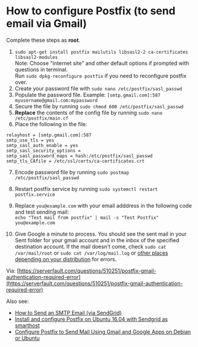 # How to configure Postfix (to send email via Gmail)

Complete these steps as **root**.

1. `sudo apt-get install postfix mailutils libsasl2-2 ca-certificates libsasl2-modules`<br>
Note: Choose "Internet site" and other default options if prompted with questions in terminal.<br> Run `sudo dpkg-reconfigure postfix` if you need to reconfigure postfix over.
2. Create your password file with `sudo nano /etc/postfix/sasl_passwd` 
3. Populate the password file. Example: `[smtp.gmail.com]:587 myusername@gmail.com:mypassword`
4. Secure the file by running `sudo chmod 600 /etc/postfix/sasl_passwd`<br>
5. **Replace** the contents of the config file by running `sudo nano /etc/postfix/main.cf`
6. Place the following in the file:
```
relayhost = [smtp.gmail.com]:587
smtp_use_tls = yes
smtp_sasl_auth_enable = yes
smtp_sasl_security_options =
smtp_sasl_password_maps = hash:/etc/postfix/sasl_passwd
smtp_tls_CAfile = /etc/ssl/certs/ca-certificates.crt
```
7. Encode password file by running `sudo postmap /etc/postfix/sasl_passwd`

8. Restart postfix service by running `sudo systemctl restart postfix.service`

9. Replace `you@example.com` with your email adddress in the following code and test sending mail:<br>
`echo "Test mail from postfix" | mail -s "Test Postfix" you@example.com`

10. Give Google a minute to process. You should see the sent mail in your Sent folder for your gmail account and in the inbox of the specified destination account. If the mail doesn't come, check `sudo cat /var/mail/root` or `sudo cat /var/log/mail.log` or [other places depending on your distribution](https://serverfault.com/questions/59602/where-to-check-log-of-sendmail) for errors.

Via: [https://serverfault.com/questions/510251/postfix-gmail-authentication-required-error](https://serverfault.com/questions/510251/postfix-gmail-authentication-required-error)

Also see:
* [How to Send an SMTP Email (via SendGrid)](https://sendgrid.com/docs/API_Reference/SMTP_API/getting_started_smtp.html)
* [Install and configure Postfix on Ubuntu 16.04 with Sendgrid as smarthost](https://linuxmon.com/install-and-configure-postfix-on-ubuntu-1604/)
* [Configure Postfix to Send Mail Using Gmail and Google Apps on Debian or Ubuntu](https://www.linode.com/docs/email/postfix/configure-postfix-to-send-mail-using-gmail-and-google-apps-on-debian-or-ubuntu/)
